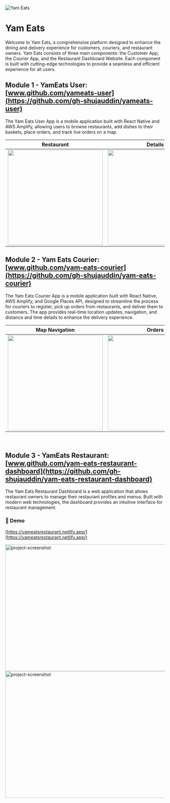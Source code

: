![Yam Eats](https://github.com/user-attachments/assets/e0e1d82b-4930-44a5-b64d-e331f72a5f56)

# Yam Eats

Welcome to Yam Eats, a comprehensive platform designed to enhance the dining and delivery experience for customers, couriers, and restaurant owners. Yam Eats consists of three main components: the Customer App, the Courier App, and the Restaurant Dashboard Website. Each component is built with cutting-edge technologies to provide a seamless and efficient experience for all users.

## Module 1 - YamEats User: [www.github.com/yameats-user](https://github.com/gh-shujauddin/yameats-user)

The Yam Eats User App is a mobile application built with React Native and AWS Amplify, allowing users to browse restaurants, add dishes to their baskets, place orders, and track live orders on a map.

Restaurant | Details | Orders | Track order
--- | --- | --- |--- 
<img src="https://github.com/gh-shujauddin/public-images/assets/73093103/5f10c6ef-5027-479b-ba67-f55ecd28cfbe" width="300" /> | <img src="https://github.com/gh-shujauddin/yameats-user/assets/73093103/2a614591-2b15-4b98-9aef-316717b830f9" width="300" /> | <img src="https://github.com/gh-shujauddin/yameats-user/assets/73093103/9b6533e2-b8e5-4091-a45d-faeeff481eda" width="300" />  | <img src="https://github.com/gh-shujauddin/yameats-user/assets/73093103/876b9901-51d3-4bd6-be01-74b20d427991" width="300" />


## Module 2 - Yam Eats Courier: [www.github.com/yam-eats-courier](https://github.com/gh-shujauddin/yam-eats-courier)

The Yam Eats Courier App is a mobile application built with React Native, AWS Amplify, and Google Places API, designed to streamline the process for couriers to register, pick up orders from restaurants, and deliver them to customers. The app provides real-time location updates, navigation, and distance and time details to enhance the delivery experience.

Map Navigation | Orders | Order details | Destination routing
--- | --- | --- |--- 
<img src="https://github.com/gh-shujauddin/yam-eats-courier/assets/73093103/6e6c3f69-c85c-4807-bc69-bb3cc51b6630" width="300" /> | <img src="https://github.com/gh-shujauddin/yam-eats-courier/assets/73093103/dc3259ac-6c78-411f-9e36-011cdd78190c" width="300" /> | <img src="https://github.com/gh-shujauddin/yam-eats-courier/assets/73093103/7cdeb382-b418-40fd-885f-feb0bfe02afb" width="300" />  | <img src="https://github.com/gh-shujauddin/yam-eats-courier/assets/73093103/90dddbc6-fd26-47e6-b216-0071612ac67e" width="300" />

<br />

## Module 3 - YamEats Restaurant: [www.github.com/yam-eats-restaurant-dashboard](https://github.com/gh-shujauddin/yam-eats-restaurant-dashboard)

The Yam Eats Restaurant Dashboard is a web application that allows restaurant owners to manage their restaurant profiles and menus. Built with modern web technologies, the dashboard provides an intuitive interface for restaurant management.

<h3>🚀 Demo</h3>

[https://yameatsrestaurant.netlify.app/](https://yameatsrestaurant.netlify.app/)

<img src="https://github.com/gh-shujauddin/public-images/assets/73093103/04a6cef3-9dba-4bcd-85e4-92947eb5410e" alt="project-screenshot" width="700" height="400/">

<img src="https://github.com/gh-shujauddin/public-images/assets/73093103/c786a9ea-054b-4ac7-9558-35a89cd25ba8" alt="project-screenshot" width="700" height="400/">

  
